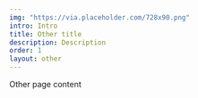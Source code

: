 ```yaml
---
img: "https://via.placeholder.com/728x90.png"
intro: Intro
title: Other title
description: Description
order: 1
layout: other
---
```

Other page content
